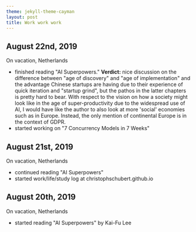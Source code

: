 ```yaml
---
theme: jekyll-theme-cayman
layout: post
title: Work work work
---
```



## August 22nd, 2019

On vacation, Netherlands

- finished reading "AI Superpowers." **Verdict:** nice discussion on the difference between "age of discovery" and "age of implementation" and the advantage Chinese startups are having due to their experience of quick iteration and "startup grind", but the pathos in the latter chapters is pretty hard to bear. With respect to the vision on how a society might look like in the age of super-productivity due to the widespread use of AI, I would have like the author to also look at more 'social' economies such as in Europe. Instead, the only mention of continental Europe is in the context of GDPR.
- started working on "7 Concurrency Models in 7 Weeks"

## August 21st, 2019

On vacation, Netherlands

- continued reading "AI Superpowers"
- started work/life/study log at christophschubert.github.io

## August 20th, 2019

On vacation, Netherlands

-  started reading "AI Superpowers" by Kai-Fu Lee
